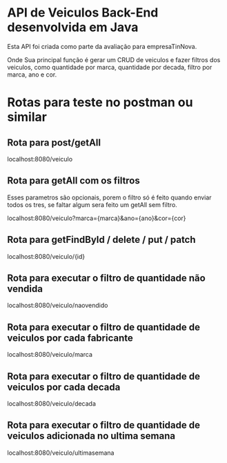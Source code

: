 # API de Veiculos Back-End desenvolvida em Java

Esta API foi criada como parte da avaliação para empresaTinNova.

Onde Sua principal função é gerar um CRUD de veiculos e fazer filtros dos veiculos, como quantidade por marca, quantidade por decada,
filtro por marca, ano e cor.

# Rotas para teste no postman ou similar

## Rota para post/getAll
localhost:8080/veiculo

## Rota para getAll com os filtros

Esses parametros são opcionais, porem o filtro só é feito quando enviar todos os tres, se faltar algum sera feito um getAll sem filtro.

localhost:8080/veiculo?marca={marca}&ano={ano}&cor={cor}

## Rota para getFindById / delete / put / patch 

localhost:8080/veiculo/{id}

## Rota para executar o filtro de quantidade não vendida

localhost:8080/veiculo/naovendido


## Rota para executar o filtro de quantidade de veiculos por cada fabricante

localhost:8080/veiculo/marca


## Rota para executar o filtro de quantidade de veiculos por cada decada

localhost:8080/veiculo/decada

## Rota para executar o filtro de quantidade de veiculos adicionada no ultima semana

localhost:8080/veiculo/ultimasemana



